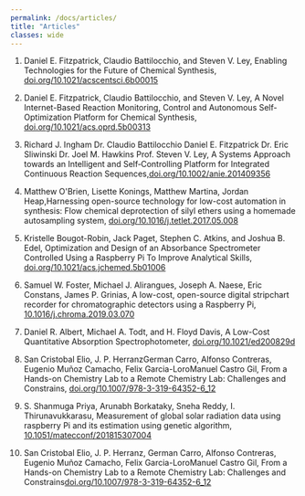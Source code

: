 ```yaml
---
permalink: /docs/articles/
title: "Articles"
classes: wide
---
```


1. Daniel E. Fitzpatrick, Claudio Battilocchio, and Steven V. Ley, Enabling Technologies for the Future of Chemical Synthesis, [doi.org/10.1021/acscentsci.6b00015](https://pubs.acs.org/doi/abs/10.1021/acscentsci.6b00015)

1. Daniel E. Fitzpatrick, Claudio Battilocchio, and Steven V. Ley, A Novel Internet-Based Reaction Monitoring, Control and Autonomous Self-Optimization Platform for Chemical Synthesis, [doi.org/10.1021/acs.oprd.5b00313](https://pubs.acs.org/doi/abs/10.1021/acs.oprd.5b00313)

1. Richard J. Ingham  Dr. Claudio Battilocchio  Daniel E. Fitzpatrick  Dr. Eric Sliwinski  Dr. Joel M. Hawkins  Prof. Steven V. Ley, A Systems Approach towards an Intelligent and Self‐Controlling Platform for Integrated Continuous Reaction Sequences,[doi.org/10.1002/anie.201409356](https://onlinelibrary.wiley.com/doi/full/10.1002/anie.201409356)

1. Matthew O'Brien, Lisette Konings, Matthew Martina, Jordan Heap,Harnessing open-source technology for low-cost automation in synthesis: Flow chemical deprotection of silyl ethers using a homemade autosampling system, [doi.org/10.1016/j.tetlet.2017.05.008](https://www.sciencedirect.com/science/article/pii/S0040403917305749)

1. Kristelle Bougot-Robin, Jack Paget, Stephen C. Atkins, and Joshua B. Edel, Optimization and Design of an Absorbance Spectrometer Controlled Using a Raspberry Pi To Improve Analytical Skills, [doi.org/10.1021/acs.jchemed.5b01006](https://pubs.acs.org/doi/abs/10.1021/acs.jchemed.5b01006)

1. Samuel W. Foster, Michael J. Alirangues, Joseph A. Naese, Eric Constans, James P. Grinias, A low-cost, open-source digital stripchart recorder for chromatographic detectors using a Raspberry Pi, [10.1016/j.chroma.2019.03.070](https://www.researchwithrowan.com/en/publications/a-low-cost-open-source-digital-stripchart-recorder-for-chromatogr)

1. Daniel R. Albert, Michael A. Todt, and H. Floyd Davis, A Low-Cost Quantitative Absorption Spectrophotometer, [doi.org/10.1021/ed200829d](https://pubs.acs.org/doi/10.1021/ed200829d)

1. San Cristobal Elio, J. P. HerranzGerman Carro, Alfonso Contreras, Eugenio Muñoz Camacho, Felix Garcia-LoroManuel Castro Gil, From a Hands-on Chemistry Lab to a Remote Chemistry Lab: Challenges and Constrains, [doi.org/10.1007/978-3-319-64352-6_12](https://link.springer.com/chapter/10.1007/978-3-319-64352-6_12)

1. S. Shanmuga Priya, Arunabh Borkataky, Sneha Reddy, I. Thirunavukkarasu, Measurement of global solar radiation data using raspberry Pi and its estimation using genetic algorithm, [10.1051/matecconf/201815307004](https://manipal.pure.elsevier.com/en/publications/measurement-of-global-solar-radiation-data-using-raspberry-pi-and)

1. San Cristobal Elio, J. P. Herranz, German Carro, Alfonso Contreras, Eugenio Muñoz Camacho, Felix Garcia-LoroManuel Castro Gil, From a Hands-on Chemistry Lab to a Remote Chemistry Lab: Challenges and Constrains[doi.org/10.1007/978-3-319-64352-6_12](https://link.springer.com/chapter/10.1007/978-3-319-64352-6_12)

